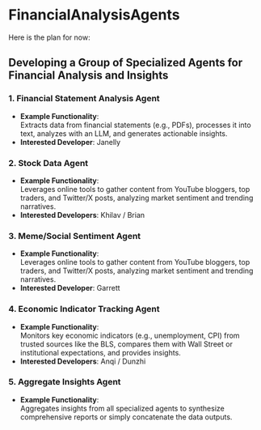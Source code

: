 # FinancialAnalysisAgents

Here is the plan for now:

## Developing a Group of Specialized Agents for Financial Analysis and Insights

### 1. Financial Statement Analysis Agent
- **Example Functionality**:  
  Extracts data from financial statements (e.g., PDFs), processes it into text, analyzes with an LLM, and generates actionable insights.
- **Interested Developer**: Janelly

### 2. Stock Data Agent
- **Example Functionality**:  
   Leverages online tools to gather content from YouTube bloggers, top traders, and Twitter/X posts, analyzing market sentiment and trending narratives.
- **Interested Developers**: Khilav / Brian

### 3. Meme/Social Sentiment Agent
- **Example Functionality**:  
  Leverages online tools to gather content from YouTube bloggers, top traders, and Twitter/X posts, analyzing market sentiment and trending narratives.
- **Interested Developer**: Garrett

### 4. Economic Indicator Tracking Agent
- **Example Functionality**:  
  Monitors key economic indicators (e.g., unemployment, CPI) from trusted sources like the BLS, compares them with Wall Street or institutional expectations, and provides insights.
- **Interested Developers**: Anqi / Dunzhi

### 5. Aggregate Insights Agent
- **Example Functionality**:  
  Aggregates insights from all specialized agents to synthesize comprehensive reports or simply concatenate the data outputs.
